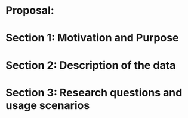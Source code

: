 Proposal: 
================

# Section 1: Motivation and Purpose



# Section 2: Description of the data


# Section 3: Research questions and usage scenarios

